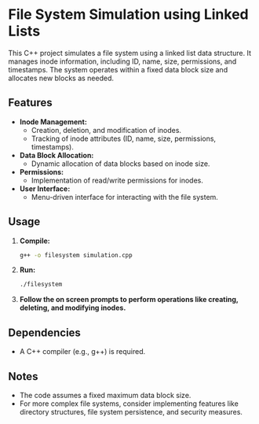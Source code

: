 # File System Simulation using Linked Lists

This C++ project simulates a file system using a linked list data structure. It manages inode information, including ID, name, size, permissions, and timestamps. The system operates within a fixed data block size and allocates new blocks as needed.

## Features

* **Inode Management:**
  * Creation, deletion, and modification of inodes.
  * Tracking of inode attributes (ID, name, size, permissions, timestamps).
* **Data Block Allocation:**
  * Dynamic allocation of data blocks based on inode size.
* **Permissions:**
  * Implementation of read/write permissions for inodes.
* **User Interface:**
  * Menu-driven interface for interacting with the file system.

## Usage

1. **Compile:**
   ```bash
   g++ -o filesystem simulation.cpp
2. **Run:**
   ```bash
   ./filesystem
3. **Follow the on screen prompts to perform operations like creating, deleting, and modifying inodes.**

## Dependencies
  * A C++ compiler (e.g., g++) is required.

## Notes
  * The code assumes a fixed maximum data block size.
  * For more complex file systems, consider implementing features like directory structures, file system persistence, and security measures.
